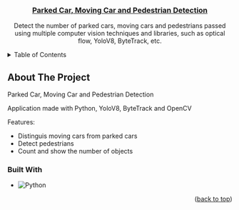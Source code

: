 <a name="readme-top"></a>

<!-- PROJECT LOGO -->
<br />
<div align="center">

  <h3 align="center"><a href="https://www.youtube.com/watch?v=HI_XG6K85M4"> Parked Car, Moving Car and Pedestrian Detection </a></h3>
  

  <p align="center">
    Detect the number of parked cars, moving cars and pedestrians passed using multiple computer vision techniques and libraries, such as optical flow, YoloV8, ByteTrack, etc.    <br />
  </p>
</div>



<!-- TABLE OF CONTENTS -->
<details>
  <summary>Table of Contents</summary>
  <ol>
    <li>
      <a href="#about-the-project">About The Project</a>
      <ul>
        <li><a href="#built-with">Built With</a></li>
      </ul>
    </li>
    <li>
      <a href="#getting-started">Getting Started</a>
    </li>
  </ol>
</details>



<!-- ABOUT THE PROJECT -->
## About The Project

Parked Car, Moving Car and Pedestrian Detection

Application made with Python, YoloV8, ByteTrack and OpenCV

Features:
* Distinguis moving cars from parked cars
* Detect pedestrians
* Count and show the number of objects
### Built With

* ![Python](https://img.shields.io/badge/python-3670A0?style=for-the-badge&logo=python&logoColor=ffdd54)
<!-- GETTING STARTED -->

<p align="right">(<a href="#readme-top">back to top</a>)</p>

[React.js]: https://img.shields.io/badge/React-20232A?style=for-the-badge&logo=react&logoColor=61DAFB
[React-url]: https://reactjs.org/
